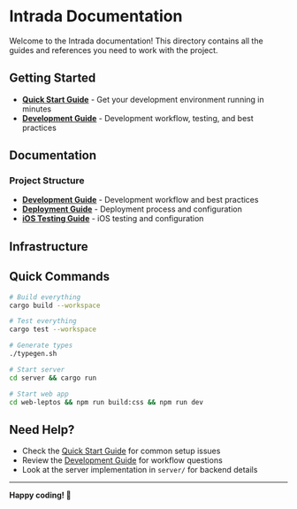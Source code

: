 # Intrada Documentation

Welcome to the Intrada documentation! This directory contains all the guides and references you need to work with the project.

## Getting Started

- **[Quick Start Guide](QUICKSTART.md)** - Get your development environment running in minutes
- **[Development Guide](DEVELOPMENT.md)** - Development workflow, testing, and best practices

## Documentation

### Project Structure
- **[Development Guide](DEVELOPMENT.md)** - Development workflow and best practices
- **[Deployment Guide](DEPLOYMENT.md)** - Deployment process and configuration
- **[iOS Testing Guide](IOS_TESTING.md)** - iOS testing and configuration

## Infrastructure

## Quick Commands

```bash
# Build everything
cargo build --workspace

# Test everything  
cargo test --workspace

# Generate types
./typegen.sh

# Start server
cd server && cargo run

# Start web app
cd web-leptos && npm run build:css && npm run dev
```

## Need Help?

- Check the [Quick Start Guide](QUICKSTART.md) for common setup issues
- Review the [Development Guide](DEVELOPMENT.md) for workflow questions
- Look at the server implementation in `server/` for backend details

---

**Happy coding! 🎵** 